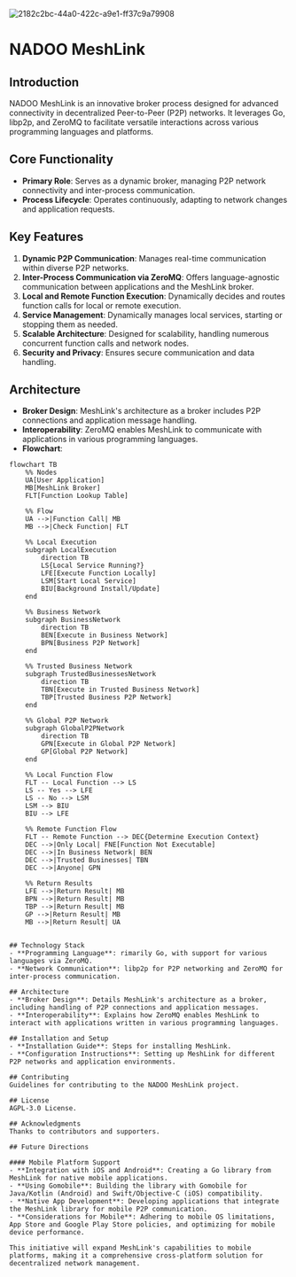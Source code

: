 ![2182c2bc-44a0-422c-a9e1-ff37c9a79908](https://github.com/NADOOITChristophBa/DyP2PNM/assets/106314951/1a4a8ad6-1a5f-4ed6-9f0e-88918d5f6a04)

# NADOO MeshLink

## Introduction
NADOO MeshLink is an innovative broker process designed for advanced connectivity in decentralized Peer-to-Peer (P2P) networks. It leverages Go, libp2p, and ZeroMQ to facilitate versatile interactions across various programming languages and platforms.

## Core Functionality
- **Primary Role**: Serves as a dynamic broker, managing P2P network connectivity and inter-process communication.
- **Process Lifecycle**: Operates continuously, adapting to network changes and application requests.

## Key Features
1. **Dynamic P2P Communication**: Manages real-time communication within diverse P2P networks.
2. **Inter-Process Communication via ZeroMQ**: Offers language-agnostic communication between applications and the MeshLink broker.
3. **Local and Remote Function Execution**: Dynamically decides and routes function calls for local or remote execution.
4. **Service Management**: Dynamically manages local services, starting or stopping them as needed.
5. **Scalable Architecture**: Designed for scalability, handling numerous concurrent function calls and network nodes.
6. **Security and Privacy**: Ensures secure communication and data handling.

## Architecture
- **Broker Design**: MeshLink's architecture as a broker includes P2P connections and application message handling.
- **Interoperability**: ZeroMQ enables MeshLink to communicate with applications in various programming languages.
- **Flowchart**:
```mermaid
flowchart TB
    %% Nodes
    UA[User Application]
    MB[MeshLink Broker]
    FLT[Function Lookup Table]

    %% Flow
    UA -->|Function Call| MB
    MB -->|Check Function| FLT

    %% Local Execution
    subgraph LocalExecution
        direction TB
        LS{Local Service Running?}
        LFE[Execute Function Locally]
        LSM[Start Local Service]
        BIU[Background Install/Update]
    end

    %% Business Network
    subgraph BusinessNetwork
        direction TB
        BEN[Execute in Business Network]
        BPN[Business P2P Network]
    end

    %% Trusted Business Network
    subgraph TrustedBusinessesNetwork
        direction TB
        TBN[Execute in Trusted Business Network]
        TBP[Trusted Business P2P Network]
    end

    %% Global P2P Network
    subgraph GlobalP2PNetwork
        direction TB
        GPN[Execute in Global P2P Network]
        GP[Global P2P Network]
    end

    %% Local Function Flow
    FLT -- Local Function --> LS
    LS -- Yes --> LFE
    LS -- No --> LSM
    LSM --> BIU
    BIU --> LFE

    %% Remote Function Flow
    FLT -- Remote Function --> DEC{Determine Execution Context}
    DEC -->|Only Local| FNE[Function Not Executable]
    DEC -->|In Business Network| BEN
    DEC -->|Trusted Businesses| TBN
    DEC -->|Anyone| GPN

    %% Return Results
    LFE -->|Return Result| MB
    BPN -->|Return Result| MB
    TBP -->|Return Result| MB
    GP -->|Return Result| MB
    MB -->|Return Result| UA


## Technology Stack
- **Programming Language**: rimarily Go, with support for various languages via ZeroMQ.
- **Network Communication**: libp2p for P2P networking and ZeroMQ for inter-process communication.

## Architecture
- **Broker Design**: Details MeshLink's architecture as a broker, including handling of P2P connections and application messages.
- **Interoperability**: Explains how ZeroMQ enables MeshLink to interact with applications written in various programming languages.

## Installation and Setup
- **Installation Guide**: Steps for installing MeshLink.
- **Configuration Instructions**: Setting up MeshLink for different P2P networks and application environments.

## Contributing
Guidelines for contributing to the NADOO MeshLink project.

## License
AGPL-3.0 License.

## Acknowledgments
Thanks to contributors and supporters.

## Future Directions

#### Mobile Platform Support
- **Integration with iOS and Android**: Creating a Go library from MeshLink for native mobile applications.
- **Using Gomobile**: Building the library with Gomobile for Java/Kotlin (Android) and Swift/Objective-C (iOS) compatibility.
- **Native App Development**: Developing applications that integrate the MeshLink library for mobile P2P communication.
- **Considerations for Mobile**: Adhering to mobile OS limitations, App Store and Google Play Store policies, and optimizing for mobile device performance.

This initiative will expand MeshLink's capabilities to mobile platforms, making it a comprehensive cross-platform solution for decentralized network management.
